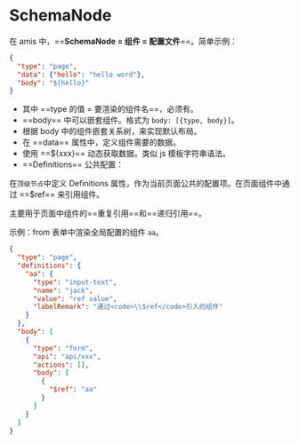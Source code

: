 # SchemaNode

在 amis 中，==**SchemaNode  = 组件 = 配置文件**==。简单示例：

```json
{
  "type": "page",
  "data": {"hello": "hello word"},
  "body": "${hello}"
}
```

*   其中 ==type 的值 = 要渲染的组件名==，必须有。
*   ==body== 中可以嵌套组件。格式为 `body: [{type, body}]`。
*   根据 body 中的组件嵌套关系树，来实现默认布局。
*   在 ==data== 属性中，定义组件需要的数据。
*   使用 ==\${xxx}== 动态获取数据。类似 js 模板字符串语法。
*   ==Definitions== 公共配置：

在`顶级节点`中定义 Definitions 属性，作为当前页面公共的配置项。在页面组件中通过 ==\$ref== 来引用组件。

主要用于页面中组件的==重复引用==和==递归引用==。

示例：from 表单中渲染全局配置的组件 `aa`。

```json
{
  "type": "page",
  "definitions": {
    "aa": {
      "type": "input-text",
      "name": "jack",
      "value": "ref value",
      "labelRemark": "通过<code>\\$ref</code>引入的组件"
    }
  },
  "body": [
    {
      "type": "form",
      "api": "api/xxx",
      "actions": [],
      "body": [
        {
          "$ref": "aa"
        }
      ]
    }
  ]
}
```
